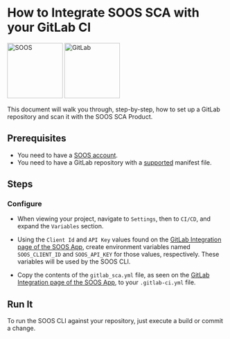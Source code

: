 # How to Integrate SOOS SCA with your GitLab CI
<div>
<img src="../assets/img/SOOS-Icon.png" alt="SOOS" width="128" height="128">
<img src="../assets/img/gitlab.png" alt="GitLab" width="128" height="128">
</div>

This document will walk you through, step-by-step, how to set up a GitLab repository and scan it with the SOOS SCA Product.

## Prerequisites

- You need to have a [SOOS account](https://app.soos.io/register).
- You need to have a GitLab repository with a [supported](https://kb.soos.io/help/soos-languages-supported) manifest file.

## Steps

### Configure
* When viewing your project, navigate to `Settings`, then to `CI/CD`, and expand the `Variables` section.

* Using the `Client Id` and `API Key` values found on the [GitLab Integration page of the SOOS App](https://app.soos.io/integrate/sca?id=gitlab), create environment variables named `SOOS_CLIENT_ID` and `SOOS_API_KEY` for those values, respectively. These variables will be used by the SOOS CLI.

* Copy the contents of the `gitlab_sca.yml` file, as seen on the [GitLab Integration page of the SOOS App](https://app.soos.io/integrate/sca?id=gitlab), to your `.gitlab-ci.yml` file.

<div>
<script src="https://gist.github.com/soostech/18ee324e95c234e3a0b2416eb1538feb.js"></script>
</div>

## Run It
To run the SOOS CLI against your repository, just execute a build or commit a change.
